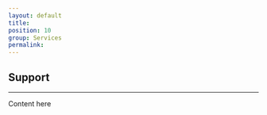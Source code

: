 ```yaml
---
layout: default
title: 
position: 10
group: Services
permalink: 
---
```


## Support
***

Content here